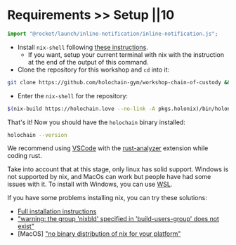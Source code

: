 # Requirements >> Setup ||10

```js script
import "@rocket/launch/inline-notification/inline-notification.js";
```

- Install `nix-shell` following [these instructions](https://nixos.org/download.html).
  - If you want, setup your current terminal with nix with the instruction at the end of the output of this command.
- Clone the repository for this workshop and `cd` into it:

```bash
git clone https://github.com/holochain-gym/workshop-chain-of-custody && cd workshop-chain-of-custody
```

- Enter the `nix-shell` for the repository:

```bash
$(nix-build https://holochain.love --no-link -A pkgs.holonix)/bin/holonix
```

That's it! Now you should have the `holochain` binary installed:

```bash
holochain --version
```

<inline-notification type="tip" title="IDE">

We recommend using [VSCode](https://code.visualstudio.com/) with the [rust-analyzer](https://rust-analyzer.github.io/) extension while coding rust.

</inline-notification>
<inline-notification type="warning" title="warn">

Take into account that at this stage, only linux has solid support. Windows is not supported by nix, and MacOs can work but people have had some issues with it. To install with Windows, you can use [WSL](https://forum.holochain.org/t/holochain-on-wsl/4895).

</inline-notification>

<inline-notification type="warning" title="Troubleshooting">

If you have some problems installing nix, you can try these solutions:

- [Full installation instructions](https://developer.holochain.org/docs/install/)
- ["warning: the group 'nixbld' specified in 'build-users-group' does not exist"](https://forum.holochain.org/t/holochain-rsm-getting-started-troubles/4746)
- [MacOS] ["no binary distribution of nix for your platform"](https://forum.holochain.org/t/cannot-install-nix-package-manager-in-mac-saying-no-binary-distribution-of-nix-for-your-platform/1204)

</inline-notification>

